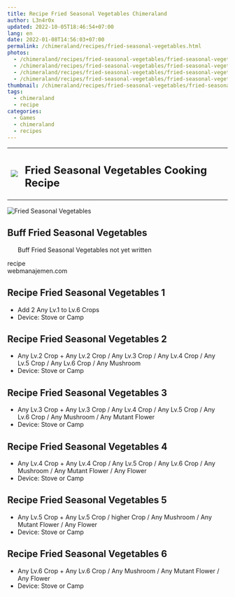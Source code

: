 ```yaml
---
title: Recipe Fried Seasonal Vegetables Chimeraland
author: L3n4r0x
updated: 2022-10-05T18:46:54+07:00
lang: en
date: 2022-01-08T14:56:03+07:00
permalink: /chimeraland/recipes/fried-seasonal-vegetables.html
photos:
  - /chimeraland/recipes/fried-seasonal-vegetables/fried-seasonal-vegetables.webp
  - /chimeraland/recipes/fried-seasonal-vegetables/fried-seasonal-vegetables-name.webp
  - /chimeraland/recipes/fried-seasonal-vegetables/fried-seasonal-vegetables-icon.webp
  - /chimeraland/recipes/fried-seasonal-vegetables/fried-seasonal-vegetables-material.webp
thumbnail: /chimeraland/recipes/fried-seasonal-vegetables/fried-seasonal-vegetables.webp
tags:
  - chimeraland
  - recipe
categories:
  - Games
  - chimeraland
  - recipes
---
```


<section id="bootstrap-wrapper">
  <link
    rel="stylesheet"
    href="https://rawcdn.githack.com/dimaslanjaka/Web-Manajemen/0c3b5aa1813bd4abcd2c11bf3e37928b15c28664/css/bootstrap-5-3-0-alpha3-wrapper.css"
  />
  <div class="row mb-2">
    <div class="col-md-12 mb-2">
      <table class="table" id="post-info">
        <tbody>
          <tr>
            <td>
              <img
                class="d-inline-block me-2"
                src="/chimeraland/recipes/fried-seasonal-vegetables/fried-seasonal-vegetables-icon.webp"
                width="auto"
                height="auto"
              />
            </td>
            <td>
              <h1 class="fs-5">Fried Seasonal Vegetables Cooking Recipe</h1>
            </td>
          </tr>
        </tbody>
      </table>
    </div>
  </div>
  <div class="card mb-2 bg-dark text-light">
    <div class="row g-0">
      <div class="col-sm-4 position-relative mb-2">
        <img
          src="/chimeraland/recipes/fried-seasonal-vegetables/fried-seasonal-vegetables-material.webp"
          class="card-img fit-cover w-100 h-100"
          alt="Fried Seasonal Vegetables"
          data-fancybox="true"
        />
      </div>
      <div class="col-sm-8 mb-2">
        <div class="card-body">
          <h2 class="card-title fs-5">Buff Fried Seasonal Vegetables</h2>
          <div class="card-text">
            <ul>
              Buff Fried Seasonal Vegetables not yet written
            </ul>
          </div>
          <span class="badge rounded-pill bg-dark text-white">recipe</span>
        </div>
        <div class="card-footer text-end text-muted">webmanajemen.com</div>
      </div>
    </div>
  </div>
  <div class="row mb-2">
    <div class="col-12 col-lg-6 recipe-item mb-2">
      <div class="card">
        <div class="card-body">
          <h2 class="card-title fs-5">Recipe Fried Seasonal Vegetables 1</h2>
          <div class="card-text">
            <ul>
              <li>Add 2 Any Lv.1 to Lv.6 Crops</li>
              <li>Device: Stove or Camp</li>
            </ul>
          </div>
        </div>
      </div>
    </div>
    <div class="col-12 col-lg-6 recipe-item mb-2">
      <div class="card">
        <div class="card-body">
          <h2 class="card-title fs-5">Recipe Fried Seasonal Vegetables 2</h2>
          <div class="card-text">
            <ul>
              <li>
                Any Lv.2 Crop<span> + </span>Any Lv.2 Crop<span> / </span>Any
                Lv.3 Crop<span> / </span>Any Lv.4 Crop<span> / </span>Any Lv.5
                Crop<span> / </span>Any Lv.6 Crop<span> / </span>Any Mushroom
              </li>
              <li>Device: Stove or Camp</li>
            </ul>
          </div>
        </div>
      </div>
    </div>
    <div class="col-12 col-lg-6 recipe-item mb-2">
      <div class="card">
        <div class="card-body">
          <h2 class="card-title fs-5">Recipe Fried Seasonal Vegetables 3</h2>
          <div class="card-text">
            <ul>
              <li>
                Any Lv.3 Crop<span> + </span>Any Lv.3 Crop<span> / </span>Any
                Lv.4 Crop<span> / </span>Any Lv.5 Crop<span> / </span>Any Lv.6
                Crop<span> / </span>Any Mushroom<span> / </span>Any Mutant
                Flower
              </li>
              <li>Device: Stove or Camp</li>
            </ul>
          </div>
        </div>
      </div>
    </div>
    <div class="col-12 col-lg-6 recipe-item mb-2">
      <div class="card">
        <div class="card-body">
          <h2 class="card-title fs-5">Recipe Fried Seasonal Vegetables 4</h2>
          <div class="card-text">
            <ul>
              <li>
                Any Lv.4 Crop<span> + </span>Any Lv.4 Crop<span> / </span>Any
                Lv.5 Crop<span> / </span>Any Lv.6 Crop<span> / </span>Any
                Mushroom<span> / </span>Any Mutant Flower<span> / </span>Any
                Flower
              </li>
              <li>Device: Stove or Camp</li>
            </ul>
          </div>
        </div>
      </div>
    </div>
    <div class="col-12 col-lg-6 recipe-item mb-2">
      <div class="card">
        <div class="card-body">
          <h2 class="card-title fs-5">Recipe Fried Seasonal Vegetables 5</h2>
          <div class="card-text">
            <ul>
              <li>
                Any Lv.5 Crop<span> + </span>Any Lv.5 Crop<span> / </span>higher
                Crop<span> / </span>Any Mushroom<span> / </span>Any Mutant
                Flower<span> / </span>Any Flower
              </li>
              <li>Device: Stove or Camp</li>
            </ul>
          </div>
        </div>
      </div>
    </div>
    <div class="col-12 col-lg-6 recipe-item mb-2">
      <div class="card">
        <div class="card-body">
          <h2 class="card-title fs-5">Recipe Fried Seasonal Vegetables 6</h2>
          <div class="card-text">
            <ul>
              <li>
                Any Lv.6 Crop<span> + </span>Any Lv.6 Crop<span> / </span>Any
                Mushroom<span> / </span>Any Mutant Flower<span> / </span>Any
                Flower
              </li>
              <li>Device: Stove or Camp</li>
            </ul>
          </div>
        </div>
      </div>
    </div>
  </div>
</section>